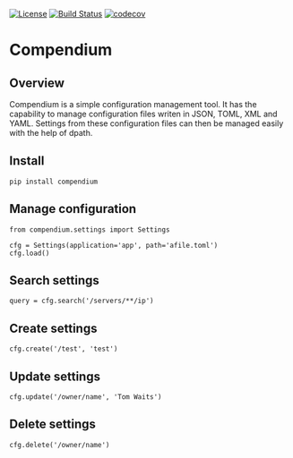 [![License](https://img.shields.io/badge/License-Apache%202.0-blue.svg)](https://opensource.org/licenses/Apache-2.0)
[![Build Status](https://travis-ci.org/kuwv/python-compendium.svg?branch=master)](https://travis-ci.org/kuwv/python-compendium)
[![codecov](https://codecov.io/gh/kuwv/python-compendium/branch/master/graph/badge.svg)](https://codecov.io/gh/kuwv/python-compendium)

# Compendium

## Overview

Compendium is a simple configuration management tool. It has the capability to manage configuration files writen in JSON, TOML, XML and YAML. Settings from these configuration files can then be managed easily with the help of dpath.

## Install

`pip install compendium`

## Manage configuration

```
from compendium.settings import Settings

cfg = Settings(application='app', path='afile.toml')
cfg.load()
```

## Search settings

`query = cfg.search('/servers/**/ip')`


## Create settings

`cfg.create('/test', 'test')`

## Update settings

`cfg.update('/owner/name', 'Tom Waits')`

## Delete settings

`cfg.delete('/owner/name')`
